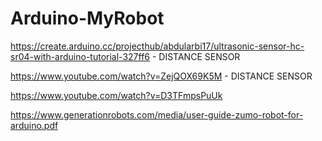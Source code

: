 # Arduino-MyRobot

https://create.arduino.cc/projecthub/abdularbi17/ultrasonic-sensor-hc-sr04-with-arduino-tutorial-327ff6 - DISTANCE SENSOR

https://www.youtube.com/watch?v=ZejQOX69K5M - DISTANCE SENSOR

https://www.youtube.com/watch?v=D3TFmpsPuUk

https://www.generationrobots.com/media/user-guide-zumo-robot-for-arduino.pdf
